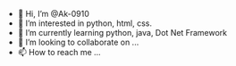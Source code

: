 - 👋 Hi, I’m @Ak-0910
- 👀 I’m interested in python, html, css.
- 🌱 I’m currently learning python, java, Dot Net Framework
- 💞️ I’m looking to collaborate on ...
- 📫 How to reach me ...

<!---
Ak-0910/Ak-0910 is a ✨ special ✨ repository because its `README.md` (this file) appears on your GitHub profile.
You can click the Preview link to take a look at your changes.
--->

